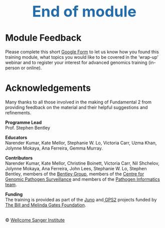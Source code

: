<h1 style="text-align:center"><span style="color:#246CAA; font-size:1.70em">End of module</span></h1>

# Module Feedback

Please complete this short [Google Form](https://docs.google.com/forms/d/1mjLhb3JeLrYZsajrglXVJHW99z9viCQ1UJ8l773_Q18/edit) to let us know how you found this training module, what topics you would like to be covered in the ‘wrap-up’ webinar and to register your interest for advanced genomics training (in-person or online).

# Acknowledgements

Many thanks to all those involved in the making of Fundamental 2 from providing feedback on the material and their helpful suggestions and refinements.

**Programme Lead**
<br/>Prof. Stephen Bentley

**Educators**
<br/>Narender Kumar, Kate Mellor, Stephanie W. Lo, Victoria Carr, Uzma Khan, Jolynne Mokaya, Ana Ferreira, Gemma Murray.

**Contributors**
<br/>Narender Kumar, Kate Mellor, Christine Boinett, Victoria Carr, Nil Shchelov, Jolynne Mokaya, Ana Ferreira, John Lees, Stephanie W. Lo, Stephen Bentley, members of the [Bentley Group](https://bentleygroup.sanger.ac.uk/#team), members of the [Centre for Genomic Pathogen Surveillance](https://www.pathogensurveillance.net/) and members of the [Pathogen Informatics team](https://www.sanger.ac.uk/science/groups/pathogen-informatics).

**Funding**
<br/>The training is provided as part of the [Juno](https://www.gbsgen.net/) and[ GPS2](https://www.pneumogen.net/gps/) projects funded by [The Bill and Melinda Gates Foundation](https://www.gatesfoundation.org/).

</br>&copy; [Wellcome Sanger Institute](https://www.sanger.ac.uk/)
